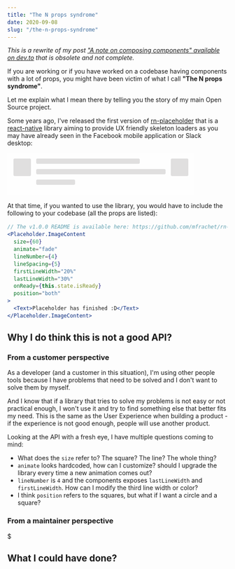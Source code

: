 ```yaml
---
title: "The N props syndrome"
date: 2020-09-08
slug: "/the-n-props-syndrome"
---
```


_This is a rewrite of my post ["A note on composing components" available on dev.to](https://dev.to/mfrachet/a-note-on-composing-components-with-react-5ee4) that is obsolete and not complete._

If you are working or if you have worked on a codebase having components with a lot of props, you might have been victim of what I call **"The N props syndrome"**.

Let me explain what I mean there by telling you the story of my main Open Source project.

Some years ago, I've released the first version of [rn-placeholder](https://github.com/mfrachet/rn-placeholder) that is a [react-native](https://reactnative.dev/) library aiming to provide UX friendly skeleton loaders as you may have already seen in the Facebook mobile application or Slack desktop:

![rn-placeholder example](./rn-placeholder.gif)

At that time, if you wanted to use the library, you would have to include the following to your codebase (all the props are listed):

```jsx
// The v1.0.0 README is available here: https://github.com/mfrachet/rn-placeholder/tree/v1.0.0
<Placeholder.ImageContent
  size={60}
  animate="fade"
  lineNumber={4}
  lineSpacing={5}
  firstLineWidth="20%"
  lastLineWidth="30%"
  onReady={this.state.isReady}
  position="both"
>
  <Text>Placeholder has finished :D</Text>
</Placeholder.ImageContent>
```

## Why I do think this is not a good API?

### From a customer perspective

As a developer (and a customer in this situation), I'm using other people tools because I have problems that need to be solved and I don't want to solve them by myself.

And I know that if a library that tries to solve my problems is not easy or not practical enough, I won't use it and try to find something else that better fits my need. This is the same as the User Experience when building a product - if the experience is not good enough, people will use another product.

Looking at the API with a fresh eye, I have multiple questions coming to mind:

- What does the `size` refer to? The square? The line? The whole thing?
- `animate` looks hardcoded, how can I customize? should I upgrade the library every time a new animation comes out?
- `lineNumber` is `4` and the components exposes `lastLineWidth` and `firstLineWidth`. How can I modify the third line width or color?
- I think `position` refers to the squares, but what if I want a circle and a square?

### From a maintainer perspective

\$

## What I could have done?
